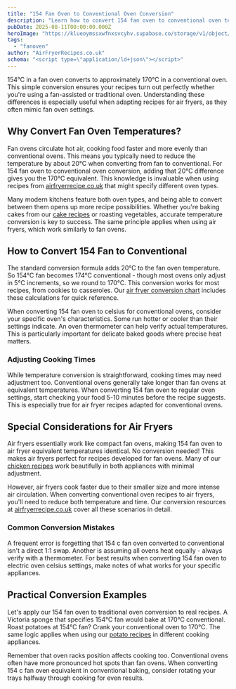 ```yaml
---
title: "154 Fan Oven to Conventional Oven Conversion"
description: "Learn how to convert 154 fan oven to conventional oven temperatures for perfect baking results every time with our simple guide."
pubDate: 2025-08-11T00:00:00.000Z
heroImage: "https://klueoymssxwfnxsvcyhv.supabase.co/storage/v1/object/public/md/154-fan-oven-to-conventional-oven-conversion-11d5c47e.png"
tags:
  - "fanoven"
author: "AirFryerRecipes.co.uk"
schema: "<script type=\"application/ld+json\"></script>"
---
```


<p>154°C in a fan oven converts to approximately 170°C in a conventional oven. This simple conversion ensures your recipes turn out perfectly whether you're using a fan-assisted or traditional oven. Understanding these differences is especially useful when adapting recipes for air fryers, as they often mimic fan oven settings.</p>

<h2>Why Convert Fan Oven Temperatures?</h2>
<p>Fan ovens circulate hot air, cooking food faster and more evenly than conventional ovens. This means you typically need to reduce the temperature by about 20°C when converting from fan to conventional. For 154 fan oven to conventional oven conversion, adding that 20°C difference gives you the 170°C equivalent. This knowledge is invaluable when using recipes from <a href=https://www.airfryerrecipe.co.uk/recipes>airfryerrecipe.co.uk</a> that might specify different oven types.</p>
<p>Many modern kitchens feature both oven types, and being able to convert between them opens up more recipe possibilities. Whether you're baking cakes from our <a href=https://www.airfryerrecipe.co.uk/recipe-category/cakes>cake recipes</a> or roasting vegetables, accurate temperature conversion is key to success. The same principle applies when using air fryers, which work similarly to fan ovens.</p>

<h2>How to Convert 154 Fan to Conventional</h2>
<p>The standard conversion formula adds 20°C to the fan oven temperature. So 154°C fan becomes 174°C conventional - though most ovens only adjust in 5°C increments, so we round to 170°C. This conversion works for most recipes, from cookies to casseroles. Our <a href=https://www.airfryerrecipe.co.uk/air-fryer-conversion-chart>air fryer conversion chart</a> includes these calculations for quick reference.</p>
<p>When converting 154 fan oven to celsius for conventional ovens, consider your specific oven's characteristics. Some run hotter or cooler than their settings indicate. An oven thermometer can help verify actual temperatures. This is particularly important for delicate baked goods where precise heat matters.</p>

<h3>Adjusting Cooking Times</h3>
<p>While temperature conversion is straightforward, cooking times may need adjustment too. Conventional ovens generally take longer than fan ovens at equivalent temperatures. When converting 154 fan oven to regular oven settings, start checking your food 5-10 minutes before the recipe suggests. This is especially true for air fryer recipes adapted for conventional ovens.</p>

<h2>Special Considerations for Air Fryers</h2>
<p>Air fryers essentially work like compact fan ovens, making 154 fan oven to air fryer equivalent temperatures identical. No conversion needed! This makes air fryers perfect for recipes developed for fan ovens. Many of our <a href=https://www.airfryerrecipe.co.uk/recipe-category/chicken>chicken recipes</a> work beautifully in both appliances with minimal adjustment.</p>
<p>However, air fryers cook faster due to their smaller size and more intense air circulation. When converting conventional oven recipes to air fryers, you'll need to reduce both temperature and time. Our conversion resources at <a href=https://www.airfryerrecipe.co.uk>airfryerrecipe.co.uk</a> cover all these scenarios in detail.</p>

<h3>Common Conversion Mistakes</h3>
<p>A frequent error is forgetting that 154 c fan oven converted to conventional isn't a direct 1:1 swap. Another is assuming all ovens heat equally - always verify with a thermometer. For best results when converting 154 fan oven to electric oven celsius settings, make notes of what works for your specific appliances.</p>

<h2>Practical Conversion Examples</h2>
<p>Let's apply our 154 fan oven to traditional oven conversion to real recipes. A Victoria sponge that specifies 154°C fan would bake at 170°C conventional. Roast potatoes at 154°C fan? Crank your conventional oven to 170°C. The same logic applies when using our <a href=https://www.airfryerrecipe.co.uk/recipe-category/potatoes>potato recipes</a> in different cooking appliances.</p>
<p>Remember that oven racks position affects cooking too. Conventional ovens often have more pronounced hot spots than fan ovens. When converting 154 c fan oven equivalent in conventional baking, consider rotating your trays halfway through cooking for even results.</p>